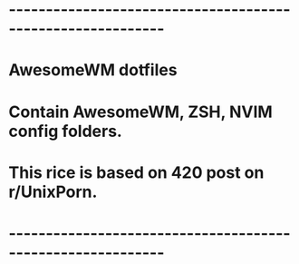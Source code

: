 # -----------------------------------------------------------
# AwesomeWM dotfiles                              
# Contain AwesomeWM, ZSH, NVIM config folders.                
# This rice is based on 420 post on r/UnixPorn.     
# -----------------------------------------------------------
